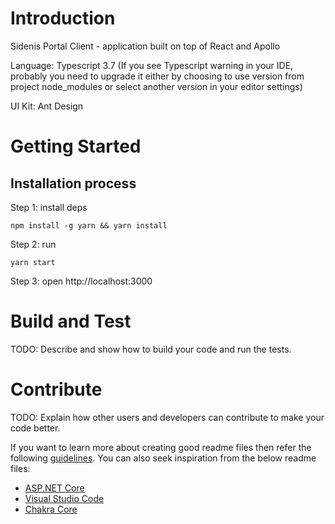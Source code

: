# Introduction

Sidenis Portal Client - application built on top of React and Apollo

Language: Typescript 3.7 (If you see Typescript warning in your IDE, probably you need to upgrade it either by choosing to use version from project node_modules or select another version in your editor settings)

UI Kit: Ant Design

# Getting Started

## Installation process

Step 1: install deps

`npm install -g yarn && yarn install`

Step 2: run

`yarn start`

Step 3: open http://localhost:3000

# Build and Test

TODO: Describe and show how to build your code and run the tests.

# Contribute

TODO: Explain how other users and developers can contribute to make your code better.

If you want to learn more about creating good readme files then refer the following [guidelines](https://docs.microsoft.com/en-us/azure/devops/repos/git/create-a-readme?view=azure-devops). You can also seek inspiration from the below readme files:

- [ASP.NET Core](https://github.com/aspnet/Home)
- [Visual Studio Code](https://github.com/Microsoft/vscode)
- [Chakra Core](https://github.com/Microsoft/ChakraCore)
